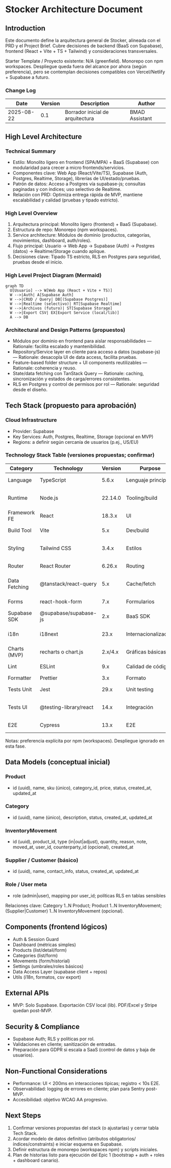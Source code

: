 # Stocker Architecture Document

## Introduction
Este documento define la arquitectura general de Stocker, alineada con el PRD y el Project Brief. Cubre decisiones de backend (BaaS con Supabase), frontend (React + Vite + TS + Tailwind) y consideraciones transversales.

Starter Template / Proyecto existente: N/A (greenfield). Monorepo con npm workspaces. Despliegue queda fuera del alcance por ahora (según preferencia), pero se contemplan decisiones compatibles con Vercel/Netlify + Supabase a futuro.

### Change Log
| Date | Version | Description | Author |
|---|---|---|---|
| 2025-08-22 | 0.1 | Borrador inicial de arquitectura | BMAD Assistant |

## High Level Architecture
### Technical Summary
- Estilo: Monolito ligero en frontend (SPA/MPA) + BaaS (Supabase) con modularidad para crecer a micro frontends/servicios.
- Componentes clave: Web App (React/Vite/TS), Supabase (Auth, Postgres, Realtime, Storage), librerías de UI/estado/pruebas.
- Patrón de datos: Acceso a Postgres vía supabase-js; consultas paginadas y con índices; uso selectivo de Realtime.
- Relación con PRD: Optimiza entrega rápida de MVP, mantiene escalabilidad y calidad (pruebas y tipado estricto).

### High Level Overview
1) Arquitectura principal: Monolito ligero (frontend) + BaaS (Supabase).
2) Estructura de repo: Monorepo (npm workspaces).
3) Service architecture: Módulos de dominio (productos, categorías, movimientos, dashboard, auth/roles).
4) Flujo principal: Usuario -> Web App -> Supabase (Auth) -> Postgres (datos) -> Realtime/Storage cuando aplique.
5) Decisiones clave: Tipado TS estricto, RLS en Postgres para seguridad, pruebas desde el inicio.

### High Level Project Diagram (Mermaid)
```mermaid
graph TD
  U[Usuario] --> W[Web App (React + Vite + TS)]
  W -->|Auth| A[Supabase Auth]
  W -->|CRUD / Query| DB[(Supabase Postgres)]
  W -->|Realtime (selectivo)| RT[Supabase Realtime]
  W -->|Archivos (futuro)| ST[Supabase Storage]
  W -->|Export CSV| EX[Export Service (local/lib)]
  A --> DB
```

### Architectural and Design Patterns (propuestos)
- Módulos por dominio en frontend para aislar responsabilidades — Rationale: facilita escalado y mantenibilidad.
- Repository/Service layer en cliente para acceso a datos (supabase-js) — Rationale: desacopla UI de data access, facilita pruebas.
- Feature-based folder structure + UI components reutilizables — Rationale: coherencia y reuso.
- State/data fetching con TanStack Query — Rationale: caching, sincronización y estados de carga/errores consistentes.
- RLS en Postgres y control de permisos por rol — Rationale: seguridad desde el diseño.

## Tech Stack (propuesto para aprobación)
### Cloud Infrastructure
- Provider: Supabase
- Key Services: Auth, Postgres, Realtime, Storage (opcional en MVP)
- Regions: a definir según cercanía de usuarios (p.ej., US/EU)

### Technology Stack Table (versiones propuestas; confirmar)
| Category | Technology | Version | Purpose | Rationale |
|---|---|---|---|---|
| Language | TypeScript | 5.6.x | Lenguaje principal | Tipado estricto y tooling maduro |
| Runtime | Node.js | 22.14.0 | Tooling/build | Compatibilidad con entorno actual |
| Framework FE | React | 18.3.x | UI | Ecosistema, madurez, soporte |
| Build Tool | Vite | 5.x | Dev/build | Rápido, DX excelente |
| Styling | Tailwind CSS | 3.4.x | Estilos | Productividad, consistencia visual |
| Router | React Router | 6.26.x | Routing | Estándar de facto en React SPA |
| Data Fetching | @tanstack/react-query | 5.x | Cache/fetch | Estados, reintentos, sincronización |
| Forms | react-hook-form | 7.x | Formularios | Performance y DX |
| Supabase SDK | @supabase/supabase-js | 2.x | BaaS SDK | Integración Auth/DB/Realtime |
| i18n | i18next | 23.x | Internacionalización | Escalable, ecosistema amplio |
| Charts (MVP) | recharts o chart.js | 2.x/4.x | Gráficas básicas | Peso razonable, simple |
| Lint | ESLint | 9.x | Calidad de código | Reglas y consistencia |
| Formatter | Prettier | 3.x | Formato | Consistencia |
| Tests Unit | Jest | 29.x | Unit testing | Ecosistema maduro |
| Tests UI | @testing-library/react | 14.x | Integración | Mejores prácticas de testing |
| E2E | Cypress | 13.x | E2E | Flujos críticos fin a fin |

Notas: preferencia explícita por npm (workspaces). Despliegue ignorado en esta fase.

## Data Models (conceptual inicial)
### Product
- id (uuid), name, sku (único), category_id, price, status, created_at, updated_at

### Category
- id (uuid), name (único), description, status, created_at, updated_at

### InventoryMovement
- id (uuid), product_id, type (in|out|adjust), quantity, reason, note, moved_at, user_id, counterparty_id (opcional), created_at

### Supplier / Customer (básico)
- id (uuid), name, contact_info, status, created_at, updated_at

### Role / User meta
- role (admin|user), mapping por user_id; políticas RLS en tablas sensibles

Relaciones clave: Category 1..N Product; Product 1..N InventoryMovement; (Supplier|Customer) 1..N InventoryMovement (opcional).

## Components (frontend lógicos)
- Auth & Session Guard
- Dashboard (métricas simples)
- Products (list/detail/form)
- Categories (list/form)
- Movements (form/historial)
- Settings (umbrales/roles básicos)
- Data Access Layer (supabase client + repos)
- Utils (i18n, formatos, csv export)

## External APIs
- MVP: Solo Supabase. Exportación CSV local (lib). PDF/Excel y Stripe quedan post-MVP.

## Security & Compliance
- Supabase Auth; RLS y políticas por rol.
- Validaciones en cliente; sanitización de entradas.
- Preparación para GDPR si escala a SaaS (control de datos y baja de usuarios).

## Non-Functional Considerations
- Performance: UI < 200ms en interacciones típicas; registro < 10s E2E.
- Observabilidad: logging de errores en cliente; plan para Sentry post-MVP.
- Accesibilidad: objetivo WCAG AA progresivo.

## Next Steps
1) Confirmar versiones propuestas del stack (o ajustarlas) y cerrar tabla Tech Stack.
2) Acordar modelo de datos definitivo (atributos obligatorios/índices/constraints) e iniciar esquema en Supabase.
3) Definir estructura de monorepo (workspaces npm) y scripts iniciales.
4) Plan de historias listo para ejecución del Epic 1 (bootstrap + auth + roles + dashboard canario).